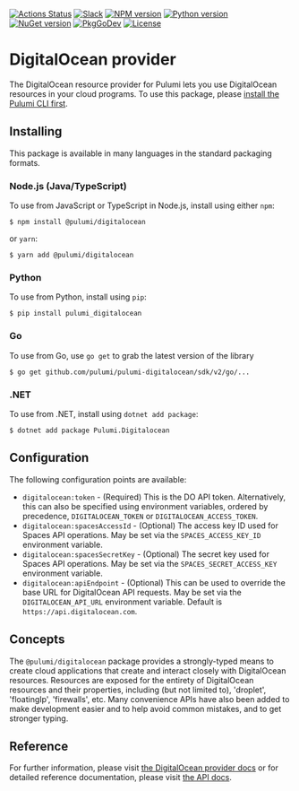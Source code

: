 [![Actions Status](https://github.com/pulumi/pulumi-digitalocean/workflows/master/badge.svg)](https://github.com/pulumi/pulumi-digitalocean/actions)
[![Slack](http://www.pulumi.com/images/docs/badges/slack.svg)](https://slack.pulumi.com)
[![NPM version](https://badge.fury.io/js/%40pulumi%2Fdigitalocean.svg)](https://www.npmjs.com/package/@pulumi/digitalocean)
[![Python version](https://badge.fury.io/py/pulumi-digitalocean.svg)](https://pypi.org/project/pulumi-digitalocean)
[![NuGet version](https://badge.fury.io/nu/pulumi.digitalocean.svg)](https://badge.fury.io/nu/pulumi.digitalocean)
[![PkgGoDev](https://pkg.go.dev/badge/github.com/pulumi/pulumi-digitalocean/sdk/v2/go)](https://pkg.go.dev/github.com/pulumi/pulumi-digitalocean/sdk/v2/go)
[![License](https://img.shields.io/npm/l/%40pulumi%2Fpulumi.svg)](https://github.com/pulumi/pulumi-digitalocean/blob/master/LICENSE)

# DigitalOcean provider

The DigitalOcean resource provider for Pulumi lets you use DigitalOcean resources in your cloud programs.  To use
this package, please [install the Pulumi CLI first](https://pulumi.io/).

## Installing

This package is available in many languages in the standard packaging formats.

### Node.js (Java/TypeScript)

To use from JavaScript or TypeScript in Node.js, install using either `npm`:

    $ npm install @pulumi/digitalocean

or `yarn`:

    $ yarn add @pulumi/digitalocean

### Python

To use from Python, install using `pip`:

    $ pip install pulumi_digitalocean

### Go

To use from Go, use `go get` to grab the latest version of the library

    $ go get github.com/pulumi/pulumi-digitalocean/sdk/v2/go/...

### .NET

To use from .NET, install using `dotnet add package`:

    $ dotnet add package Pulumi.Digitalocean

## Configuration

The following configuration points are available:

- `digitalocean:token` - (Required) This is the DO API token. Alternatively, this can also be specified using environment
  variables, ordered by precedence, `DIGITALOCEAN_TOKEN` or `DIGITALOCEAN_ACCESS_TOKEN`.
- `digitalocean:spacesAccessId` - (Optional) The access key ID used for Spaces API operations. May be set via the
  `SPACES_ACCESS_KEY_ID` environment variable.
- `digitalocean:spacesSecretKey` - (Optional) The secret key used for Spaces API operations. May be set via the 
  `SPACES_SECRET_ACCESS_KEY` environment variable.
- `digitalocean:apiEndpoint` - (Optional) This can be used to override the base URL for DigitalOcean API requests. May
  be set via the `DIGITALOCEAN_API_URL` environment variable. Default is `https://api.digitalocean.com`.

## Concepts

The `@pulumi/digitalocean` package provides a strongly-typed means to create cloud applications that create and interact
closely with DigitalOcean resources.  Resources are exposed for the entirety of DigitalOcean resources and their
properties, including (but not limited to), 'droplet', 'floatingIp', 'firewalls', etc.  Many convenience APIs have also
been added to make development easier and to help avoid common mistakes, and to get stronger typing.

## Reference

For further information, please visit [the DigitalOcean provider docs](https://www.pulumi.com/docs/intro/cloud-providers/digitalocean) or for detailed reference documentation, please visit [the API docs](https://www.pulumi.com/docs/reference/pkg/digitalocean).
